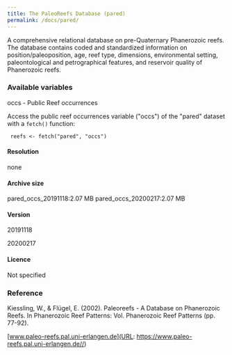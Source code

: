 ```yaml
---
title: The PaleoReefs Database (pared)
permalink: /docs/pared/
---
```

A comprehensive relational database on pre-Quaternary Phanerozoic reefs. The database contains coded and standardized information on position/paleoposition, age, reef type, dimensions, environmental setting, paleontological and petrographical features, and reservoir quality of Phanerozoic reefs.


### Available variables 

occs - Public Reef occurrences

Access the public reef occurrences variable ("occs") of the "pared" dataset with a `fetch()` function:

```{r}
 reefs <- fetch("pared", "occs")

```

#### Resolution 

none

#### Archive size

pared_occs_20191118:2.07 MB
pared_occs_20200217:2.07 MB

#### Version

20191118

20200217

#### Licence


Not specified


### Reference

Kiessling, W., & Flügel, E. (2002). Paleoreefs - A Database on Phanerozoic Reefs. In Phanerozoic Reef Patterns: Vol. Phanerozoic Reef Patterns (pp. 77-92).

[www.paleo-reefs.pal.uni-erlangen.de](URL: https://www.paleo-reefs.pal.uni-erlangen.de//)





